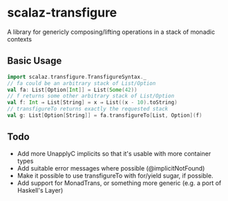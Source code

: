 # scalaz-transfigure

A library for genericly composing/lifting operations in a stack of monadic contexts

## Basic Usage

````scala
import scalaz.transfigure.TransfigureSyntax._
// fa could be an arbitrary stack of List/Option
val fa: List[Option[Int]] = List(Some(42))
// f returns some other arbitrary stack of List/Option
val f: Int ⇒ List[String] = x ⇒ List((x - 10).toString)
// transfigureTo returns exactly the requested stack
val g: List[Option[String]] = fa.transfigureTo[List, Option](f)
````

## Todo

 * Add more UnapplyC implicits so that it's usable with more container types
 * Add suitable error messages where possible (@implicitNotFound)
 * Make it possible to use transfigureTo with for/yield sugar, if possible.
 * Add support for MonadTrans, or something more generic (e.g. a port of Haskell's Layer)
